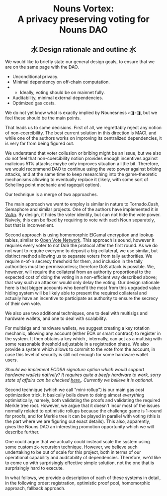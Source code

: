 # <div align="center">Nouns Vortex: <br/>A privacy preserving voting for Nouns DAO</div>

## <div align="center">水 Design rationale and outline 水</div>


We would like to briefly state our general design goals, to ensure that we are on the same page with the DAO.

- Unconditional privacy.
- Minimal dependency on off-chain computation.
- - Ideally, voting should be on mainnet fully.
- Auditability, minimal external dependencies.
- Optimized gas costs.

We do not yet know what is exactly implied by Nounesness ⌐◨-◨, but we feel these should be the main points.

That leads us to some decisions. First of all, we regrettably reject any notion of non-coercibility. The best current solution in this direction is MACI, and while one of the authors works on improving its centralized dependencies, it is very far from being figured out.

We understand that voter collusion or bribing might be an issue, but we also do not feel that non-coercibility notion provides enough incentives against malicious 51% attacks; maybe only improves situation a little bit. Therefore, we would recommend DAO to continue using the veto power against bribing attacks, and at the same time to keep researching into the game-theoretic mechanisms allowing to eventually replace it (likely, with some sort of Schelling point mechanic and ragequit option).

Our technique is a merge of two approaches.

The main approach we want to employ is similar in nature to Tornado.Cash, Semaphore and similar projects. One of the authors have implemented it in [VoAn](https://voan.site). By design, it hides the voter identity, but can not hide the vote power. Naively, this can be fixed by requiring to vote with each Noun separately, but that is inconvenient.

Second approach is using homomorphic ElGamal encryption and lookup tables, similar to [Open Vote Network](https://eprint.iacr.org/2020/033). This approach is sound, however it requires every voter to not DoS the protocol after the first round. As we do not want to require everyone to deposit a big collateral, we use similar, but distinct method allowing us to separate voters from tally authorities. We require n-of-n secrecy threshold for them, and inclusion in the tally authorities must be permissionless; therefore DoS attack is possible. We, however, will require the collateral from an authority proportional to the expected cost of doing the voting in a non-efficient way described above; that way such an attacker would only delay the voting. Our design rationale here is that bigger accounts who benefit the most from this upgraded value hiding system will be likely able to present the required collateral and actually have an incentive to participate as authority to ensure the secrecy of their own vote.

We also use two additional techniques, one to deal with multisigs and hardware wallets, and one to deal with scalability.

For multisigs and hardware wallets, we suggest creating a key rotation mechanic, allowing any account (either EOA or smart contract) to register in the system. It then obtains a key which , internally, can act as a multisig with some reasonable threshold adjustable in a registration phase. We also provide a system which allows to commit to the vote from the account, in case this level of security is still not enough for some hardware wallet users.

*Should we implement ECDSA signature option which would support hardware wallets natively? It requires quite a beefy hardware to work, sorry state of affairs can be checked [here.](https://github.com/0xPARC/circom-ecdsa). Currently we believe it is optional.*

Second technique (which we call "mini-rollup") is our main gas cost optimization trick. It basically boils down to doing almost *everything* optimistically, namely, both validating the proofs and validating the required Merkle tree root. However, we argue that it doesn't incur most of the issues normally related to optimistic rollups because the challenge game is 1-round for proofs, and for Merkle tree it can be played in parallel with voting (this is the part where we are figuring out exact details). This also, apparently, gives the Nouns DAO an interesting promotion opportunity which we will describe further.

One could argue that we actually could instead scale the system using some custom zk-recursion technique. However, we believe such undertaking to be out of scale for this project, both in terms of our operational capability and auditability of dependencies. Therefore, we'd like to come up with surprisingly effective simple solution, not the one that is surprisingly hard to execute.

In what follows, we provide a description of each of these systems in detail, in the following order: registration, optimistic proof pool, homomorphic approach, fallback approach.